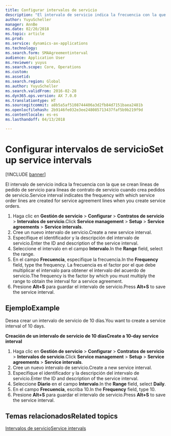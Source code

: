 ```yaml
---
title: Configurar intervalos de servicio
description: "El intervalo de servicio indica la frecuencia con la que se crean líneas de pedido de servicio para líneas de contrato de servicio cuando crea pedidos de servicio."
author: YuyuScheller
manager: AnnBe
ms.date: 02/20/2018
ms.topic: article
ms.prod: 
ms.service: dynamics-ax-applications
ms.technology: 
ms.search.form: SMAAgreementinterval
audience: Application User
ms.reviewer: yuyus
ms.search.scope: Core, Operations
ms.custom: 
ms.assetid: 
ms.search.region: Global
ms.author: YuyuScheller
ms.search.validFrom: 2016-02-28
ms.dyn365.ops.version: AX 7.0.0
ms.translationtype: HT
ms.sourcegitcommit: a8b5a5af5108744406a3d2fb84d7151baea2481b
ms.openlocfilehash: 2b9146fe032e3ee248085713437faf5b9b219f9d
ms.contentlocale: es-es
ms.lasthandoff: 04/13/2018

---
```


# <a name="set-up-service-intervals"></a><span data-ttu-id="c5cc2-103">Configurar intervalos de servicio</span><span class="sxs-lookup"><span data-stu-id="c5cc2-103">Set up service intervals</span></span>  

[!INCLUDE [banner](../includes/banner.md)]

<span data-ttu-id="c5cc2-104">El intervalo de servicio indica la frecuencia con la que se crean líneas de pedido de servicio para líneas de contrato de servicio cuando crea pedidos de servicio.</span><span class="sxs-lookup"><span data-stu-id="c5cc2-104">Service interval indicates the frequency with which service order lines are created for service agreement lines when you create service orders.</span></span>

1. <span data-ttu-id="c5cc2-105">Haga clic en **Gestión de servicio** \> **Configurar** \> **Contratos de servicio** \> **Intervalos de servicio**.</span><span class="sxs-lookup"><span data-stu-id="c5cc2-105">Click **Service management** \> **Setup** \> **Service agreements** \> **Service intervals**.</span></span>
2. <span data-ttu-id="c5cc2-106">Cree un nuevo intervalo de servicio.</span><span class="sxs-lookup"><span data-stu-id="c5cc2-106">Create a new service interval.</span></span>
3. <span data-ttu-id="c5cc2-107">Especifique el identificador y la descripción del intervalo de servicio.</span><span class="sxs-lookup"><span data-stu-id="c5cc2-107">Enter the ID and description of the service interval.</span></span>
4. <span data-ttu-id="c5cc2-108">Seleccione el intervalo en el campo **Intervalo**.</span><span class="sxs-lookup"><span data-stu-id="c5cc2-108">In the **Range** field, select the range.</span></span>
5. <span data-ttu-id="c5cc2-109">En el campo **Frecuencia**, especifique la frecuencia.</span><span class="sxs-lookup"><span data-stu-id="c5cc2-109">In the **Frequency** field, type the frequency.</span></span> <span data-ttu-id="c5cc2-110">La frecuencia es el factor por el que debe multiplicar el intervalo para obtener el intervalo del acuerdo de servicio.</span><span class="sxs-lookup"><span data-stu-id="c5cc2-110">The frequency is the factor by which you must multiply the range to obtain the interval for a service agreement.</span></span>
6. <span data-ttu-id="c5cc2-111">Presione **Alt+S** para guardar el intervalo de servicio.</span><span class="sxs-lookup"><span data-stu-id="c5cc2-111">Press **Alt+S** to save the service interval.</span></span>

## <a name="example"></a><span data-ttu-id="c5cc2-112">Ejemplo</span><span class="sxs-lookup"><span data-stu-id="c5cc2-112">Example</span></span>

<span data-ttu-id="c5cc2-113">Desea crear un intervalo de servicio de 10 días.</span><span class="sxs-lookup"><span data-stu-id="c5cc2-113">You want to create a service interval of 10 days.</span></span>

<span data-ttu-id="c5cc2-114">**Creación de un intervalo de servicio de 10 días**</span><span class="sxs-lookup"><span data-stu-id="c5cc2-114">**Create a 10-day service interval**</span></span>

1. <span data-ttu-id="c5cc2-115">Haga clic en **Gestión de servicio** \> **Configurar** \> **Contratos de servicio** \> **Intervalos de servicio**.</span><span class="sxs-lookup"><span data-stu-id="c5cc2-115">Click **Service management** \> **Setup** \> **Service agreements** \> **Service intervals**.</span></span>
2. <span data-ttu-id="c5cc2-116">Cree un nuevo intervalo de servicio.</span><span class="sxs-lookup"><span data-stu-id="c5cc2-116">Create a new service interval.</span></span>
3. <span data-ttu-id="c5cc2-117">Especifique el identificador y la descripción del intervalo de servicio.</span><span class="sxs-lookup"><span data-stu-id="c5cc2-117">Enter the ID and description of the service interval.</span></span>
4. <span data-ttu-id="c5cc2-118">Seleccione **Diario** en el campo **Intervalo**.</span><span class="sxs-lookup"><span data-stu-id="c5cc2-118">In the **Range** field, select **Daily**.</span></span>
5. <span data-ttu-id="c5cc2-119">En el campo **Frecuencia**, escriba 10.</span><span class="sxs-lookup"><span data-stu-id="c5cc2-119">In the **Frequency** field, type 10.</span></span>
6. <span data-ttu-id="c5cc2-120">Presione **Alt+S** para guardar el intervalo de servicio.</span><span class="sxs-lookup"><span data-stu-id="c5cc2-120">Press **Alt+S** to save the service interval.</span></span>

## <a name="related-topics"></a><span data-ttu-id="c5cc2-121">Temas relacionados</span><span class="sxs-lookup"><span data-stu-id="c5cc2-121">Related topics</span></span>

[<span data-ttu-id="c5cc2-122">Intervalos de servicio</span><span class="sxs-lookup"><span data-stu-id="c5cc2-122">Service intervals</span></span>](service-intervals.md)  

